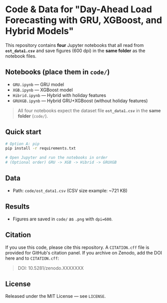 # Code & Data for "Day-Ahead Load Forecasting with GRU, XGBoost, and Hybrid Models"

This repository contains **four** Jupyter notebooks that all read from **`ost_data1.csv`** and save figures (600 dpi) in the **same folder** as the notebook files.

## Notebooks (place them in `code/`)
- `GRU.ipynb` — GRU model
- `XGB.ipynb` — XGBoost model
- `Hibrid.ipynb` — Hybrid with holiday features 
- `GRUXGB.ipynb` — Hybrid GRU+XGBoost (without holiday features)

> All four notebooks expect the dataset file **`ost_data1.csv`** in the **same folder** (`code/`).

## Quick start
```bash
# Option A: pip
pip install -r requirements.txt

# Open Jupyter and run the notebooks in order
# (Optional order) GRU -> XGB -> Hibrid -> GRUXGB
```

## Data
- Path: `code/ost_data1.csv` (CSV size example: ~721 KB)

## Results
- Figures are saved in `code/` as `.png` with `dpi=600`.

## Citation
If you use this code, please cite this repository. A `CITATION.cff` file is provided for GitHub's citation panel.
If you archive on Zenodo, add the DOI here and to `CITATION.cff`:

> DOI: 10.5281/zenodo.XXXXXXX

## License
Released under the MIT License — see `LICENSE`.
